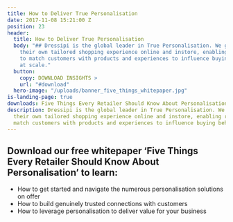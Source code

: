 ```yaml
---
title: How to Deliver True Personalisation
date: 2017-11-08 15:21:00 Z
position: 23
header:
  title: How to Deliver True Personalisation
  body: "## Dressipi is the global leader in True Personalisation. We give each customer
    their own tailored shopping experience online and instore, enabling retailers
    to match customers with products and experiences to influence buying behaviour
    at scale."
  button:
    copy: DOWNLOAD INSIGHTS >
    url: "#download"
  hero-image: "/uploads/banner_five_things_whitepaper.jpg"
is-landing-page: true
downloads: Five Things Every Retailer Should Know About Personalisation
description: Dressipi is the global leader in True Personalisation. We give each customer
  their own tailored shopping experience online and instore, enabling retailers to
  match customers with products and experiences to influence buying behaviour at scale.
---
```


## Download our free whitepaper ‘Five Things Every Retailer Should Know About Personalisation’ to learn:

* How to get started and navigate the numerous personalisation solutions on offer
* How to build genuinely trusted connections with customers
* How to leverage personalisation to deliver value for your business
